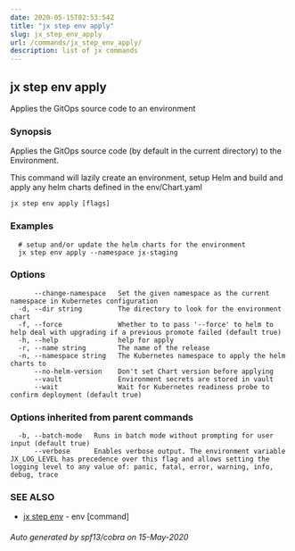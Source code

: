 ```yaml
---
date: 2020-05-15T02:53:54Z
title: "jx step env apply"
slug: jx_step_env_apply
url: /commands/jx_step_env_apply/
description: list of jx commands
---
```

## jx step env apply

Applies the GitOps source code to an environment

### Synopsis

Applies the GitOps source code (by default in the current directory) to the Environment. 

This command will lazily create an environment, setup Helm and build and apply any helm charts defined in the env/Chart.yaml

```
jx step env apply [flags]
```

### Examples

```
  # setup and/or update the helm charts for the environment
  jx step env apply --namespace jx-staging
```

### Options

```
      --change-namespace   Set the given namespace as the current namespace in Kubernetes configuration
  -d, --dir string         The directory to look for the environment chart
  -f, --force              Whether to to pass '--force' to helm to help deal with upgrading if a previous promote failed (default true)
  -h, --help               help for apply
  -r, --name string        The name of the release
  -n, --namespace string   The Kubernetes namespace to apply the helm charts to
      --no-helm-version    Don't set Chart version before applying
      --vault              Environment secrets are stored in vault
      --wait               Wait for Kubernetes readiness probe to confirm deployment (default true)
```

### Options inherited from parent commands

```
  -b, --batch-mode   Runs in batch mode without prompting for user input (default true)
      --verbose      Enables verbose output. The environment variable JX_LOG_LEVEL has precedence over this flag and allows setting the logging level to any value of: panic, fatal, error, warning, info, debug, trace
```

### SEE ALSO

* [jx step env](/commands/jx_step_env/)	 - env [command]

###### Auto generated by spf13/cobra on 15-May-2020

